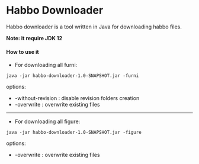 # Habbo Downloader

Habbo downloader is a tool written in Java for downloading habbo files.

**Note: it require JDK 12**

#### How to use it
* For downloading all furni:
~~~~
java -jar habbo-downloader-1.0-SNAPSHOT.jar -furni
~~~~
options:
- -without-revision : disable revision folders creation
- -overwrite : overwrite existing files

* * *

* For downloading all figure:
~~~~
java -jar habbo-downloader-1.0-SNAPSHOT.jar -figure
~~~~
options:
- -overwrite : overwrite existing files